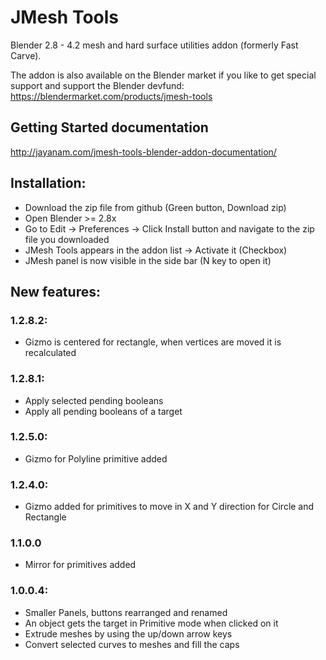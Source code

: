 # JMesh Tools
Blender 2.8 - 4.2 mesh and hard surface utilities addon (formerly Fast Carve).

The addon is also available on the Blender market if you like to get special support and support the Blender devfund:
https://blendermarket.com/products/jmesh-tools

## Getting Started documentation

http://jayanam.com/jmesh-tools-blender-addon-documentation/

## Installation:

* Download the zip file from github (Green button, Download zip)
* Open Blender >= 2.8x
* Go to Edit -> Preferences -> Click Install button and navigate to the zip file you downloaded
* JMesh Tools appears in the addon list -> Activate it (Checkbox)
* JMesh panel is now visible in the side bar (N key to open it)

## New features:

### 1.2.8.2:

* Gizmo is centered for rectangle, when vertices are moved it is recalculated

### 1.2.8.1:

* Apply selected pending booleans
* Apply all pending booleans of a target

### 1.2.5.0:

* Gizmo for Polyline primitive added

### 1.2.4.0:

* Gizmo added for primitives to move in X and Y direction
  for Circle and Rectangle

### 1.1.0.0

* Mirror for primitives added

### 1.0.0.4:

* Smaller Panels, buttons rearranged and renamed
* An object gets the target in Primitive mode when clicked on it
* Extrude meshes by using the up/down arrow keys
* Convert selected curves to meshes and fill the caps
